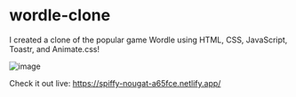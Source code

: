 # wordle-clone

I created a clone of the popular game Wordle using HTML, CSS, JavaScript, Toastr, and Animate.css! 

![image](https://user-images.githubusercontent.com/97409679/178058930-30bebbb6-a754-4557-a51b-adf561674620.png)

Check it out live: https://spiffy-nougat-a65fce.netlify.app/

